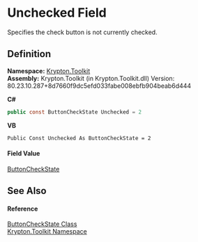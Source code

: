 # Unchecked Field


Specifies the check button is not currently checked.



## Definition
**Namespace:** <a href="79d2eac2-21f4-54ff-7552-b20c33c30600.md">Krypton.Toolkit</a>  
**Assembly:** Krypton.Toolkit (in Krypton.Toolkit.dll) Version: 80.23.10.287+8d7660f9dc5efd033fabe008ebfb904beab6d444

**C#**
``` C#
public const ButtonCheckState Unchecked = 2
```
**VB**
``` VB
Public Const Unchecked As ButtonCheckState = 2
```



#### Field Value
<a href="27dedbcf-430c-4aef-c6be-ac0a908f3575.md">ButtonCheckState</a>

## See Also


#### Reference
<a href="27dedbcf-430c-4aef-c6be-ac0a908f3575.md">ButtonCheckState Class</a>  
<a href="79d2eac2-21f4-54ff-7552-b20c33c30600.md">Krypton.Toolkit Namespace</a>  
